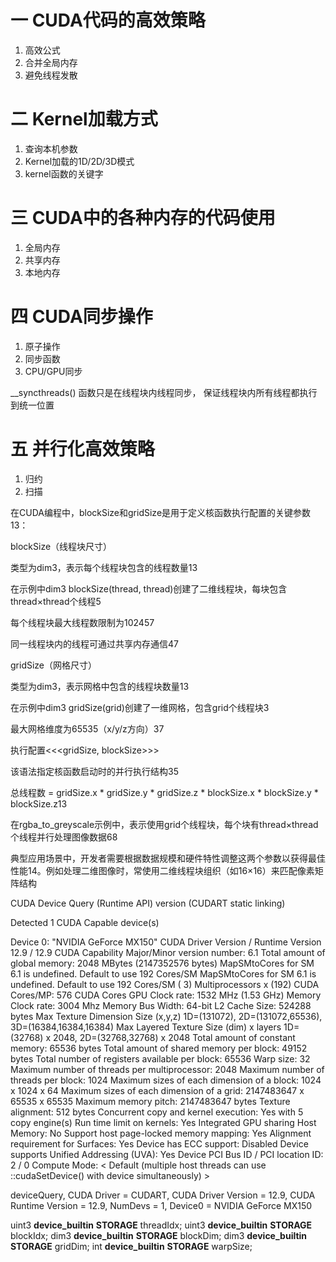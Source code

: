 ﻿#  一  CUDA代码的高效策略

1. 高效公式
1. 合并全局内存
1. 避免线程发散


# 二 Kernel加载方式

1. 查询本机参数
1. Kernel加载的1D/2D/3D模式
1. kernel函数的关键字


# 三 CUDA中的各种内存的代码使用

1. 全局内存
1. 共享内存
1. 本地内存

# 四 CUDA同步操作

1. 原子操作
1. 同步函数
1. CPU/GPU同步


__syncthreads() 函数只是在线程块内线程同步， 保证线程块内所有线程都执行到统一位置

# 五  并行化高效策略

1. 归约
1. 扫描



在CUDA编程中，blockSize和gridSize是用于定义核函数执行配置的关键参数13：

‌blockSize（线程块尺寸）‌

类型为dim3，表示每个线程块包含的线程数量13

在示例中dim3 blockSize(thread, thread)创建了二维线程块，每块包含thread×thread个线程5

每个线程块最大线程数限制为102457

同一线程块内的线程可通过共享内存通信47

‌gridSize（网格尺寸）‌

类型为dim3，表示网格中包含的线程块数量13

在示例中dim3 gridSize(grid)创建了一维网格，包含grid个线程块3

最大网格维度为65535（x/y/z方向）37

‌执行配置<<<gridSize, blockSize>>>‌

该语法指定核函数启动时的并行执行结构35

总线程数 = gridSize.x * gridSize.y * gridSize.z * blockSize.x * blockSize.y * blockSize.z13

在rgba_to_greyscale示例中，表示使用grid个线程块，每个块有thread×thread个线程并行处理图像数据68

典型应用场景中，开发者需要根据数据规模和硬件特性调整这两个参数以获得最佳性能14。例如处理二维图像时，常使用二维线程块组织（如16×16）来匹配像素矩阵结构




CUDA Device Query (Runtime API) version (CUDART static linking)

Detected 1 CUDA Capable device(s)

Device 0: "NVIDIA GeForce MX150"
  CUDA Driver Version / Runtime Version          12.9 / 12.9
  CUDA Capability Major/Minor version number:    6.1
  Total amount of global memory:                 2048 MBytes (2147352576 bytes)
MapSMtoCores for SM 6.1 is undefined.  Default to use 192 Cores/SM
MapSMtoCores for SM 6.1 is undefined.  Default to use 192 Cores/SM
  ( 3) Multiprocessors x (192) CUDA Cores/MP:    576 CUDA Cores
  GPU Clock rate:                                1532 MHz (1.53 GHz)
  Memory Clock rate:                             3004 Mhz
  Memory Bus Width:                              64-bit
  L2 Cache Size:                                 524288 bytes
  Max Texture Dimension Size (x,y,z)             1D=(131072), 2D=(131072,65536), 3D=(16384,16384,16384)
  Max Layered Texture Size (dim) x layers        1D=(32768) x 2048, 2D=(32768,32768) x 2048
  Total amount of constant memory:               65536 bytes
  Total amount of shared memory per block:       49152 bytes
  Total number of registers available per block: 65536
  Warp size:                                     32
  Maximum number of threads per multiprocessor:  2048
  Maximum number of threads per block:           1024
  Maximum sizes of each dimension of a block:    1024 x 1024 x 64
  Maximum sizes of each dimension of a grid:     2147483647 x 65535 x 65535
  Maximum memory pitch:                          2147483647 bytes
  Texture alignment:                             512 bytes
  Concurrent copy and kernel execution:          Yes with 5 copy engine(s)
  Run time limit on kernels:                     Yes
  Integrated GPU sharing Host Memory:            No
  Support host page-locked memory mapping:       Yes
  Alignment requirement for Surfaces:            Yes
  Device has ECC support:                        Disabled
  Device supports Unified Addressing (UVA):      Yes
  Device PCI Bus ID / PCI location ID:           2 / 0
  Compute Mode:
     < Default (multiple host threads can use ::cudaSetDevice() with device simultaneously) >

deviceQuery, CUDA Driver = CUDART, CUDA Driver Version = 12.9, CUDA Runtime Version = 12.9, NumDevs = 1, Device0 = NVIDIA GeForce MX150





uint3 __device_builtin__ __STORAGE__ threadIdx;
uint3 __device_builtin__ __STORAGE__ blockIdx;
dim3 __device_builtin__ __STORAGE__ blockDim;
dim3 __device_builtin__ __STORAGE__ gridDim;
int __device_builtin__ __STORAGE__ warpSize;